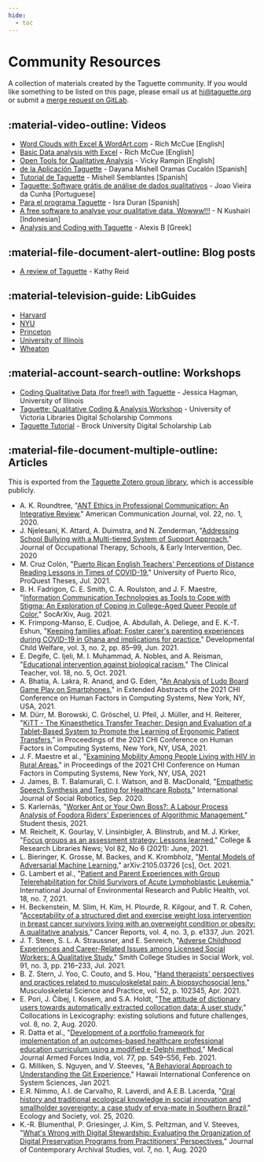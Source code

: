 ```yaml
---
hide:
  - toc
---
```


# Community Resources

A collection of materials created by the Taguette community. If you would like something to be listed on this page, please email us at [hi@taguette.org](mailto:hi@taguette.org) or submit a [merge request on GitLab](https://gitlab.com/remram44/taguette).

## :material-video-outline: Videos

+ [Word Clouds with Excel & WordArt.com](https://www.youtube.com/watch?v=k4P-VNo7ozUTaguette) -  Rich McCue [English]
+ [Basic Data analysis with Excel](https://vimeo.com/479809321Taguette) - Rich McCue [English]
+ [Open Tools for Qualitative Analysis](https://www.youtube.com/watch?v=9teZO-KVwqkCAQDAS) - Vicky Rampin [English]
+ [de la Aplicación Taguette](https://www.youtube.com/watch?v=rcP5z0KzWd0Uso) -  Dayana Mishell Oramas Cucalón [Spanish]
+ [Tutorial de Taguette](https://www.youtube.com/watch?v=4suROLWpdq4Video) -  Mishell Semblantes [Spanish]
+ [Taguette: Software grátis de análise de dados qualitativos](https://www.youtube.com/watch?v=UzijqJ_ESVkFormação) -  Joao Vieira da Cunha [Portuguese]
+ [Para el programa Taguette](https://www.youtube.com/watch?v=CUSN5imuhlkTutorial) - Isra Duran [Spanish]
+ [A free software to analyse your qualitative data. Wowww!!!](https://www.youtube.com/watch?v=K-GveHWQHNsTaguette-) - N Kushairi  [Indonesian]
+ [Analysis and Coding with Taguette](https://vimeo.com/479809321Thematic) - Alexis B [Greek]

## :material-file-document-alert-outline: Blog posts

+ [A review of Taguette](https://blog.kathyreid.id.au/2021/11/16/taguette-review) - Kathy Reid

## :material-television-guide: LibGuides

+ [Harvard](https://guides.library.harvard.edu/qualitative/taguette)
+ [NYU](https://guides.nyu.edu/QDA/Taguette)
+ [Princeton](https://mcgrawect.princeton.edu/tool/taguette/)
+ [University of Illinois](https://guides.library.illinois.edu/qualitative/taguette)
+ [Wheaton](https://guides.library.wheaton.edu/QualResearch/Taguette)

## :material-account-search-outline: Workshops

+ [Coding Qualitative Data (for free!) with Taguette](https://docs.google.com/presentation/d/e/2PACX-1vTYz3FekhF861CRcPUiS5fB9C-LoJ9mqO_8G-SM82M0ee9OGedoN506Xc53irS-It_59v8PCJED5anU/pub?start=false&loop=false&delayms=3000#slide=id.p)  - Jessica Hagman, University of Illinois 
+ [Taguette: Qualitative Coding & Analysis Workshop](https://uviclibraries.github.io/taguette/)  - University of Victoria Libraries Digital Scholarship Commons
+ [Taguette Tutorial](https://github.com/BrockDSL/Taguette_Tutorial) - Brock University Digital Scholarship Lab

## :material-file-document-multiple-outline: Articles

This is exported from the [Taguette Zotero group library](https://www.zotero.org/groups/4373578/taguette/library), which is accessible publicly.

+ A. K. Roundtree, "[ANT Ethics in Professional Communication: An Integrative Review](http://www.ac-journal.org/wp-content/uploads/2020/11/ANT-Ethics-in-Professional-Communication-An-Integrative-Review-.pdf)," American Communication Journal, vol. 22, no. 1, 2020.
+ J. Njelesani, K. Attard, A. Duimstra, and N. Zenderman, "[Addressing School Bullying with a Multi-tiered System of Support Approach](https://www.tandfonline.com/doi/abs/10.1080/19411243.2020.1852466)," Journal of Occupational Therapy, Schools, & Early Intervention, Dec. 2020
+ M. Cruz Colón, "[Puerto Rican English Teachers' Perceptions of Distance Reading Lessons in Times of COVID-19](https://repositorio.upr.edu/handle/11721/2618)," University of Puerto Rico, ProQuest Theses, Jul. 2021.
+ B. H. Fadrigon, C. E. Smith, C. A. Roulston, and J. F. Maestre, "[Information Communication Technologies as Tools to Cope with Stigma: An Exploration of Coping in College-Aged Queer People of Color](https://osf.io/preprints/socarxiv/6nxtu)," SocArXiv, Aug. 2021.
+ K. Frimpong-Manso, E. Cudjoe, A. Abdullah, A. Deliege, and E. K.-T. Eshun, "[Keeping families afloat: Foster carer's parenting experiences during COVID-19 in Ghana and implications for practice](https://doi.org/10.1177/25161032211019048)," Developmental Child Welfare, vol. 3, no. 2, pp. 85–99, Jun. 2021.
+ E. Degife, C. Ijeli, M. I. Muhammad, A. Nobles, and A. Reisman, "[Educational intervention against biological racism](https://doi.org/10.1111/tct.13403)," The Clinical Teacher, vol. 18, no. 5, Oct. 2021.
+ A. Bhatia, A. Lakra, R. Anand, and G. Eden, "[An Analysis of Ludo Board Game Play on Smartphones](https://doi.org/10.1145/3411763.3451728)," in Extended Abstracts of the 2021 CHI Conference on Human Factors in Computing Systems, New York, NY, USA, 2021.
+ M. Dürr, M. Borowski, C. Gröschel, U. Pfeil, J. Müller, and H. Reiterer, "[KiTT - The Kinaesthetics Transfer Teacher: Design and Evaluation of a Tablet-Based System to Promote the Learning of Ergonomic Patient Transfers](https://doi.org/10.1145/3411764.3445496)," in Proceedings of the 2021 CHI Conference on Human Factors in Computing Systems, New York, NY, USA, 2021.
+ J. F. Maestre et al., "[Examining Mobility Among People Living with HIV in Rural Areas](https://doi.org/10.1145/3411764.3445086)," in Proceedings of the 2021 CHI Conference on Human Factors in Computing Systems, New York, NY, USA, 2021
+ J. James, B. T. Balamurali, C. I. Watson, and B. MacDonald, "[Empathetic Speech Synthesis and Testing for Healthcare Robots](https://doi.org/10.1007/s12369-020-00691-4)," International Journal of Social Robotics, Sep. 2020.
+ S. Karlernäs, "[Worker Ant or Your Own Boss?: A Labour Process Analysis of Foodora Riders' Experiences of Algorithmic Management](http://urn.kb.se/resolve?urn=urn:nbn:se:uu:diva-447237)," Student thesis, 2021.
+ M. Reichelt, K. Gourlay, V. Linsinbigler, A. Blinstrub, and M. J. Kirker, "[Focus groups as an assessment strategy: Lessons learned](https://doi.org/10.5860/crln.82.6.254)," College & Research Libraries News; Vol 82, No 6 (2021): June, 2021.
+ L. Bieringer, K. Grosse, M. Backes, and K. Krombholz, "[Mental Models of Adversarial Machine Learning](http://arxiv.org/abs/2105.03726)," arXiv:2105.03726 [cs], Oct. 2021.
+ G. Lambert et al., "[Patient and Parent Experiences with Group Telerehabilitation for Child Survivors of Acute Lymphoblastic Leukemia](https://doi.org/10.3390/ijerph18073610)," International Journal of Environmental Research and Public Health, vol. 18, no. 7, 2021.
+ H. Beckenstein, M. Slim, H. Kim, H. Plourde, R. Kilgour, and T. R. Cohen, "[Acceptability of a structured diet and exercise weight loss intervention in breast cancer survivors living with an overweight condition or obesity: A qualitative analysis](https://doi.org/10.1002/cnr2.1337)," Cancer Reports, vol. 4, no. 3, p. e1337, Jun. 2021.
+ J. T. Steen, S. L. A. Straussner, and E. Senreich, "[Adverse Childhood Experiences and Career-Related Issues among Licensed Social Workers: A Qualitative Study](https://doi.org/10.1080/00377317.2021.1887790)," Smith College Studies in Social Work, vol. 91, no. 3, pp. 216–233, Jul. 2021.
+ B. Z. Stern, J. Yoo, C. Couto, and S. Hou, "[Hand therapists' perspectives and practices related to musculoskeletal pain: A biopsychosocial lens](https://doi.org/10.1016/j.msksp.2021.102345)," Musculoskeletal Science and Practice, vol. 52, p. 102345, Apr. 2021.
+ E. Pori, J. Čibej, I. Kosem, and S.A. Holdt, "[The attitude of dictionary users towards automatically extracted collocation data: A user study](https://doi.org/10.4312/slo2.0.2020.2.168-201)," Collocations in Lexicography: existing solutions and future challenges, vol. 8, no. 2, Aug. 2020.
+ R. Datta et al., "[Development of a portfolio framework for implementation of an outcomes-based healthcare professional education curriculum using a modified e-Delphi method](https://doi.org/10.1016/j.mjafi.2020.11.012)," Medical Journal Armed Forces India, vol. 77, pp. S49–S56, Feb. 2021.
+ G. Milliken, S. Nguyen, and V. Steeves, "[A Behavioral Approach to Understanding the Git Experience](https://doi.org/10.24251/HICSS.2021.872)," Hawaii International Conference on System Sciences, Jan 2021.
+ E.R. Nimmo, A.I. de Carvalho, R. Laverdi, and A.E.B. Lacerda, "[Oral history and traditional ecological knowledge in social innovation and smallholder sovereignty: a case study of erva-mate in Southern Brazil](https://doi.org/10.5751/ES-11942-250417)," Ecology and Society, vol. 25, 2020.
+ K.-R. Blumenthal, P. Griesinger, J. Kim, S. Peltzman, and V. Steeves, "[What's Wrong with Digital Stewardship: Evaluating the Organization of Digital Preservation Programs from Practitioners' Perspectives](https://elischolar.library.yale.edu/jcas/vol7/iss1/13)," Journal of Contemporary Archival Studies, vol. 7, no. 1, Aug. 2020